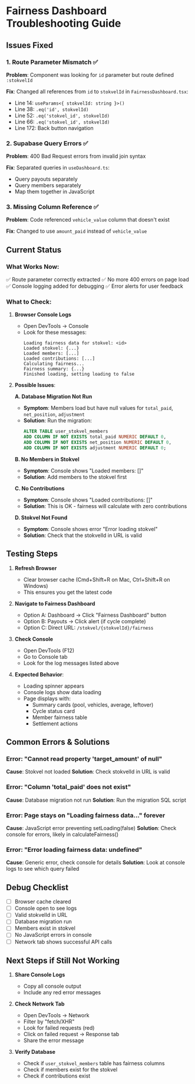 # Fairness Dashboard Troubleshooting Guide

## Issues Fixed

### 1. Route Parameter Mismatch ✅
**Problem**: Component was looking for `id` parameter but route defined `:stokvelId`

**Fix**: Changed all references from `id` to `stokvelId` in `FairnessDashboard.tsx`:
- Line 14: `useParams<{ stokvelId: string }>()`
- Line 38: `.eq('id', stokvelId)`
- Line 52: `.eq('stokvel_id', stokvelId)`
- Line 66: `.eq('stokvel_id', stokvelId)`
- Line 172: Back button navigation

### 2. Supabase Query Errors ✅
**Problem**: 400 Bad Request errors from invalid join syntax

**Fix**: Separated queries in `useDashboard.ts`:
- Query payouts separately
- Query members separately
- Map them together in JavaScript

### 3. Missing Column Reference ✅
**Problem**: Code referenced `vehicle_value` column that doesn't exist

**Fix**: Changed to use `amount_paid` instead of `vehicle_value`

## Current Status

### What Works Now:
✅ Route parameter correctly extracted
✅ No more 400 errors on page load
✅ Console logging added for debugging
✅ Error alerts for user feedback

### What to Check:

1. **Browser Console Logs**
   - Open DevTools → Console
   - Look for these messages:
     ```
     Loading fairness data for stokvel: <id>
     Loaded stokvel: {...}
     Loaded members: [...]
     Loaded contributions: [...]
     Calculating fairness...
     Fairness summary: {...}
     Finished loading, setting loading to false
     ```

2. **Possible Issues**:

   **A. Database Migration Not Run**
   - **Symptom**: Members load but have null values for `total_paid`, `net_position`, `adjustment`
   - **Solution**: Run the migration:
     ```sql
     ALTER TABLE user_stokvel_members
     ADD COLUMN IF NOT EXISTS total_paid NUMERIC DEFAULT 0,
     ADD COLUMN IF NOT EXISTS net_position NUMERIC DEFAULT 0,
     ADD COLUMN IF NOT EXISTS adjustment NUMERIC DEFAULT 0;
     ```

   **B. No Members in Stokvel**
   - **Symptom**: Console shows "Loaded members: []"
   - **Solution**: Add members to the stokvel first

   **C. No Contributions**
   - **Symptom**: Console shows "Loaded contributions: []"
   - **Solution**: This is OK - fairness will calculate with zero contributions

   **D. Stokvel Not Found**
   - **Symptom**: Console shows error "Error loading stokvel"
   - **Solution**: Check that the stokvelId in URL is valid

## Testing Steps

1. **Refresh Browser**
   - Clear browser cache (Cmd+Shift+R on Mac, Ctrl+Shift+R on Windows)
   - This ensures you get the latest code

2. **Navigate to Fairness Dashboard**
   - Option A: Dashboard → Click "Fairness Dashboard" button
   - Option B: Payouts → Click alert (if cycle complete)
   - Option C: Direct URL: `/stokvel/{stokvelId}/fairness`

3. **Check Console**
   - Open DevTools (F12)
   - Go to Console tab
   - Look for the log messages listed above

4. **Expected Behavior**:
   - Loading spinner appears
   - Console logs show data loading
   - Page displays with:
     - Summary cards (pool, vehicles, average, leftover)
     - Cycle status card
     - Member fairness table
     - Settlement actions

## Common Errors & Solutions

### Error: "Cannot read property 'target_amount' of null"
**Cause**: Stokvel not loaded
**Solution**: Check stokvelId in URL is valid

### Error: "Column 'total_paid' does not exist"
**Cause**: Database migration not run
**Solution**: Run the migration SQL script

### Error: Page stays on "Loading fairness data..." forever
**Cause**: JavaScript error preventing setLoading(false)
**Solution**: Check console for errors, likely in calculateFairness()

### Error: "Error loading fairness data: undefined"
**Cause**: Generic error, check console for details
**Solution**: Look at console logs to see which query failed

## Debug Checklist

- [ ] Browser cache cleared
- [ ] Console open to see logs
- [ ] Valid stokvelId in URL
- [ ] Database migration run
- [ ] Members exist in stokvel
- [ ] No JavaScript errors in console
- [ ] Network tab shows successful API calls

## Next Steps if Still Not Working

1. **Share Console Logs**
   - Copy all console output
   - Include any red error messages

2. **Check Network Tab**
   - Open DevTools → Network
   - Filter by "fetch/XHR"
   - Look for failed requests (red)
   - Click on failed request → Response tab
   - Share the error message

3. **Verify Database**
   - Check if `user_stokvel_members` table has fairness columns
   - Check if members exist for the stokvel
   - Check if contributions exist
